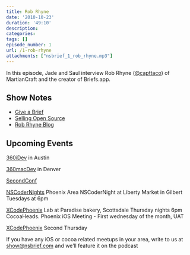 ```yaml
---
title: Rob Rhyne
date: '2010-10-23'
duration: '49:10'
description:
categories:
tags: []
episode_number: 1
url: /1-rob-rhyne
attachments: ["nsbrief_1_rob_rhyne.mp3"]
---
```


In this episode, Jade and Saul interview Rob Rhyne ([@capttaco](http://twitter.com/capttaco)) of MartianCraft and the creator of Briefs.app.

## Show Notes
- [Give a Brief](http://giveabrief.com/)
- [Selling Open Source](http://blog.robrhyne.com/post/1043407467/selling-open-source)
- [Rob Rhyne Blog](http://blog.robrhyne.com/)

## Upcoming Events
[360iDev](http://www.360idev.com) in Austin

[360macDev](http://www.360macdev.com) in Denver

[SecondConf](http://www.secondconf.com)

[NSCoderNights](http://www.twitter.com/nscodernightphx) Phoenix Area NSCoderNight at Liberty Market in Gilbert Tuesdays at 6pm

[XCodePhoenix](http://phoenix-ios.org) Lab at Paradise bakery, Scottsdale Thursday nights 6pm CocoaHeads. Phoenix iOS Meeting - First wednesday of the month, UAT

[XCodePhoenix](http://groups.google.com/group/xcodephoenix) Second Thursday

If you have any iOS or cocoa related meetups in your area, write to us at show@nsbrief.com and we’ll feature it on the podcast
